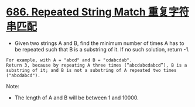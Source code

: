 # [686. Repeated String Match 重复字符串匹配](https://leetcode.com/problems/repeated-string-match/)
* Given two strings A and B, find the minimum number of times A has to be repeated such that B is a substring of it. If no such solution, return -1.
```text
For example, with A = "abcd" and B = "cdabcdab".
Return 3, because by repeating A three times (“abcdabcdabcd”), B is a substring of it; and B is not a substring of A repeated two times ("abcdabcd").
```
Note:
* The length of A and B will be between 1 and 10000.